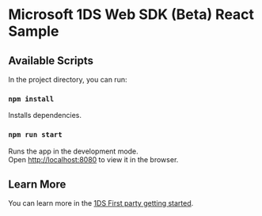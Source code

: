 # Microsoft 1DS Web SDK (Beta) React Sample


## Available Scripts

In the project directory, you can run:

### `npm install`

Installs dependencies. 

### `npm run start`

Runs the app in the development mode.<br>
Open [http://localhost:8080](http://localhost:8080) to view it in the browser.


## Learn More

You can learn more in the [1DS First party getting started](https://1dsdocs.azurewebsites.net/getting-started/javascript-first-party-getting_started.html).

